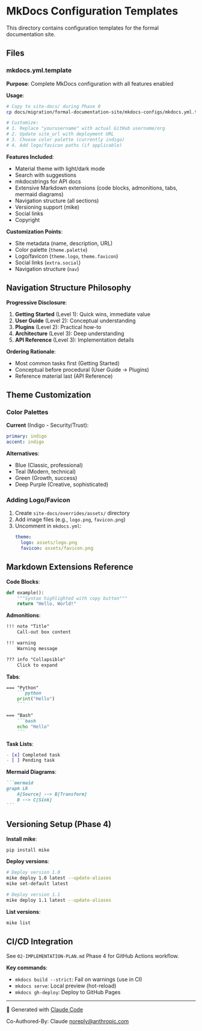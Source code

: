 # MkDocs Configuration Templates

This directory contains configuration templates for the formal documentation site.

## Files

### mkdocs.yml.template

**Purpose**: Complete MkDocs configuration with all features enabled

**Usage**:
```bash
# Copy to site-docs/ during Phase 0
cp docs/migration/formal-documentation-site/mkdocs-configs/mkdocs.yml.template site-docs/mkdocs.yml

# Customize:
# 1. Replace "yourusername" with actual GitHub username/org
# 2. Update site_url with deployment URL
# 3. Choose color palette (currently indigo)
# 4. Add logo/favicon paths (if applicable)
```

**Features Included**:
- Material theme with light/dark mode
- Search with suggestions
- mkdocstrings for API docs
- Extensive Markdown extensions (code blocks, admonitions, tabs, mermaid diagrams)
- Navigation structure (all sections)
- Versioning support (mike)
- Social links
- Copyright

**Customization Points**:
- Site metadata (name, description, URL)
- Color palette (`theme.palette`)
- Logo/favicon (`theme.logo`, `theme.favicon`)
- Social links (`extra.social`)
- Navigation structure (`nav`)

## Navigation Structure Philosophy

**Progressive Disclosure**:
1. **Getting Started** (Level 1): Quick wins, immediate value
2. **User Guide** (Level 2): Conceptual understanding
3. **Plugins** (Level 2): Practical how-to
4. **Architecture** (Level 3): Deep understanding
5. **API Reference** (Level 3): Implementation details

**Ordering Rationale**:
- Most common tasks first (Getting Started)
- Conceptual before procedural (User Guide → Plugins)
- Reference material last (API Reference)

## Theme Customization

### Color Palettes

**Current** (Indigo - Security/Trust):
```yaml
primary: indigo
accent: indigo
```

**Alternatives**:
- Blue (Classic, professional)
- Teal (Modern, technical)
- Green (Growth, success)
- Deep Purple (Creative, sophisticated)

### Adding Logo/Favicon

1. Create `site-docs/overrides/assets/` directory
2. Add image files (e.g., `logo.png`, `favicon.png`)
3. Uncomment in `mkdocs.yml`:
   ```yaml
   theme:
     logo: assets/logo.png
     favicon: assets/favicon.png
   ```

## Markdown Extensions Reference

**Code Blocks**:
```python
def example():
    """Syntax highlighted with copy button"""
    return "Hello, World!"
```

**Admonitions**:
```markdown
!!! note "Title"
    Call-out box content

!!! warning
    Warning message

??? info "Collapsible"
    Click to expand
```

**Tabs**:
```markdown
=== "Python"
    ```python
    print("Hello")
    ```

=== "Bash"
    ```bash
    echo "Hello"
    ```
```

**Task Lists**:
```markdown
- [x] Completed task
- [ ] Pending task
```

**Mermaid Diagrams**:
````markdown
```mermaid
graph LR
    A[Source] --> B[Transform]
    B --> C[Sink]
```
````

## Versioning Setup (Phase 4)

**Install mike**:
```bash
pip install mike
```

**Deploy versions**:
```bash
# Deploy version 1.0
mike deploy 1.0 latest --update-aliases
mike set-default latest

# Deploy version 1.1
mike deploy 1.1 latest --update-aliases
```

**List versions**:
```bash
mike list
```

## CI/CD Integration

See `02-IMPLEMENTATION-PLAN.md` Phase 4 for GitHub Actions workflow.

**Key commands**:
- `mkdocs build --strict`: Fail on warnings (use in CI)
- `mkdocs serve`: Local preview (hot-reload)
- `mkdocs gh-deploy`: Deploy to GitHub Pages

---

🤖 Generated with [Claude Code](https://claude.com/claude-code)

Co-Authored-By: Claude <noreply@anthropic.com>
